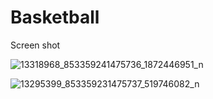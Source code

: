 # Basketball

Screen shot

![13318968_853359241475736_1872446951_n](https://cloud.githubusercontent.com/assets/19589072/15598460/90eaebe2-2404-11e6-8e64-1903ff3cf9ae.jpg)


![13295399_853359231475737_519746082_n](https://cloud.githubusercontent.com/assets/19589072/15598456/890dc2e6-2404-11e6-8218-63e96cb7350d.jpg)

